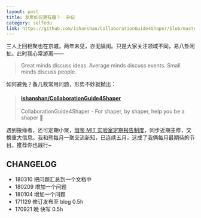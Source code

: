 ```yaml
---
layout: post
title: 友聚如何更有趣？· 杂记
category: selfedu
link: https://github.com/ishanshan/CollaborationGuide4Shaper/blob/master/CONTENT/InfoQ4Icebreaking.md
---
```


三人上回相聚也在京城，两年未见，亦无隔阂。只是大家关注领域不同，易八卦闲扯。此时我心常游离——

> Great minds discuss ideas. Average minds discuss events. Small minds discuss people.

如何避免？备几枚常用问题，形势不妙就抛出：

<!-- more -->

<blockquote class="embedly-card" data-card-controls="0"><h4><a href="https://github.com/ishanshan/CollaborationGuide4Shaper/blob/master/CONTENT/InfoQ4Icebreaking.md">ishanshan/CollaborationGuide4Shaper</a></h4><p>CollaborationGuide4Shaper - For shaper, by shaper, help you be a shaper 🌱</p></blockquote>
<script async src="//cdn.embedly.com/widgets/platform.js" charset="UTF-8"></script>


遇到投缘者，还可定期小聚，[借鉴 MIT 实验室定期报告制度](http://joinwee.com/discuss/275/)，同步近期主修，交换重大信息。我和熊每月一聚交流新知，已连续五月，这成了我俩每月最期待的节目。推荐你也践行~



## CHANGELOG

- 180310 把问题汇总到一个文档中
- 180209 增加一个问题
- 180104 增加一个问题
- 171129 修订发布至 blog 0.5h
- 170921 晚 快写 0.5h
